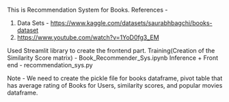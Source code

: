 This is Recommendation System for Books.
References - 
  1. Data Sets - https://www.kaggle.com/datasets/saurabhbagchi/books-dataset
  2. https://www.youtube.com/watch?v=1YoD0fg3_EM

Used Streamlit library to create the frontend part.
Training(Creation of the Similarity Score matrix) - Book_Recommender_Sys.ipynb
Inference + Front end  - recommendation_sys.py

Note - We need to create the pickle file for books dataframe, pivot table that has average rating of Books for Users, similarity scores, and popular movies dataframe.
